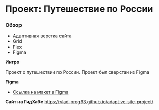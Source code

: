 # Проект: Путешествие по России

### Обзор
* Адаптивная верстка сайта
* Grid
* Flex
* Figma

**Интро**

Проект о путешествии по России.
Проект был сверcтан из Figma


**Figma**

* [Ссылка на макет в Figma](https://www.figma.com/file/5S2WSbEFL6awjVWJ0NWL8Q/Sprint-3_-Russia-_-desktop-mobile?node-id=28503%3A0)

**Сайт на ГидХабе**
https://vlad-prog93.github.io/adaptive-site-project/